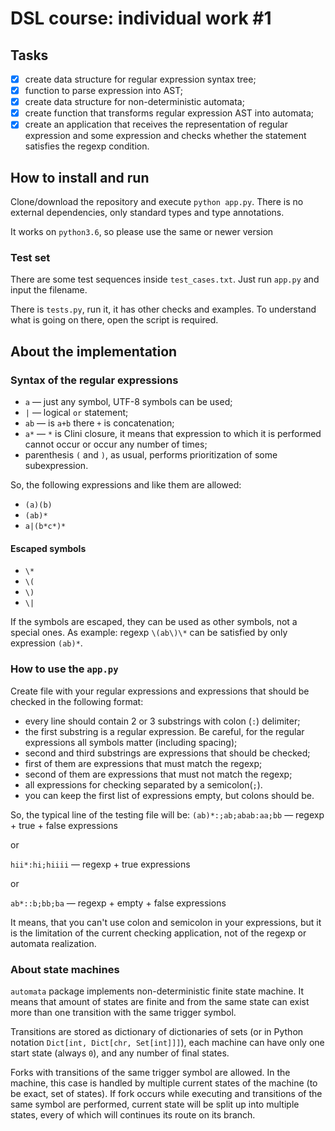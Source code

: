 # DSL course: individual work #1

## Tasks

- [x] create data structure for regular expression syntax tree;
- [x] function to parse expression into AST;
- [x] create data structure for non-deterministic automata;
- [x] create function that transforms regular expression AST into
automata;
- [x] create an application that receives the representation of regular expression and some expression and checks whether the statement satisfies the regexp condition.

## How to install and run

Clone/download the repository and execute `python app.py`.
There is no external dependencies, only standard types and
type annotations.

It works on `python3.6`, so please use the same or newer version

### Test set

There are some test sequences inside `test_cases.txt`.
Just run `app.py` and input the filename.

There is `tests.py`, run it, it has other checks and examples.
To understand what is going on there, open the script is required.

## About the implementation

### Syntax of the regular expressions

- `a` &mdash; just any symbol, UTF-8 symbols can be used;
- `|` &mdash; logical `or` statement;
- `ab` &mdash; is `a+b` there `+` is concatenation;
- `a*` &mdash; `*` is Clini closure, it means that expression
to which it is performed cannot occur or occur any number of times;
- parenthesis `(` and `)`, as usual, performs prioritization of some subexpression.

So, the following expressions and like them are allowed:
- `(a)(b)`
- `(ab)*`
- `a|(b*c*)*`

#### Escaped symbols
- `\*`
- `\(`
- `\)`
- `\|`

If the symbols are escaped, they can be used as other symbols,
not a special ones.
As example: regexp `\(ab\)\*` can be satisfied by only expression `(ab)*`.

### How to use the `app.py`

Create file with your regular expressions and expressions that
should be checked in the following format:
- every line should contain 2 or 3 substrings with
 colon (`:`) delimiter;
- the first substring is a regular expression. Be careful, for
the regular expressions all symbols matter (including spacing);
- second and third substrings are expressions that should
be checked;
- first of them are expressions that must match the regexp;
- second of them are expressions that must not match the regexp;
- all expressions for checking separated by a semicolon(`;`).
- you can keep the first list of expressions empty, but colons should be.

So, the typical line of the testing file will be:
`(ab)*:;ab;abab:aa;bb` &mdash; regexp + true + false expressions

or

`hii*:hi;hiiii` &mdash; regexp + true expressions

or

`ab*::b;bb;ba` &mdash; regexp + empty + false expressions

It means, that you can't use colon and semicolon in your expressions, but
it is the limitation of the current checking application, not of the
regexp or automata realization.

### About state machines

`automata` package implements non-deterministic finite state machine.
It means that amount of states are finite and from the same state
can exist more than one transition with the same trigger symbol.

Transitions are stored as dictionary of dictionaries of sets
(or in Python notation `Dict[int, Dict[chr, Set[int]]]`), each
machine can have only one start state (always `0`), and any number
of final states.

Forks with transitions of the same trigger symbol are allowed.
In the machine, this case is handled by multiple current states
of the machine (to be exact, set of states).
If fork occurs while executing and transitions of the same symbol are performed,
current state will be split up into multiple states, every of which
will continues its route on its branch.
